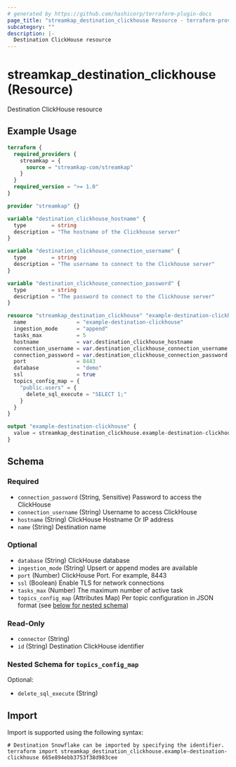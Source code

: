 ```yaml
---
# generated by https://github.com/hashicorp/terraform-plugin-docs
page_title: "streamkap_destination_clickhouse Resource - terraform-provider-streamkap"
subcategory: ""
description: |-
  Destination ClickHouse resource
---
```


# streamkap_destination_clickhouse (Resource)

Destination ClickHouse resource

## Example Usage

```terraform
terraform {
  required_providers {
    streamkap = {
      source = "streamkap-com/streamkap"
    }
  }
  required_version = ">= 1.0"
}

provider "streamkap" {}

variable "destination_clickhouse_hostname" {
  type        = string
  description = "The hostname of the Clickhouse server"
}

variable "destination_clickhouse_connection_username" {
  type        = string
  description = "The username to connect to the Clickhouse server"
}

variable "destination_clickhouse_connection_password" {
  type        = string
  description = "The password to connect to the Clickhouse server"
}

resource "streamkap_destination_clickhouse" "example-destination-clickhouse" {
  name                = "example-destination-clickhouse"
  ingestion_mode      = "append"
  tasks_max           = 5
  hostname            = var.destination_clickhouse_hostname
  connection_username = var.destination_clickhouse_connection_username
  connection_password = var.destination_clickhouse_connection_password
  port                = 8443
  database            = "demo"
  ssl                 = true
  topics_config_map = {
    "public.users" = {
      delete_sql_execute = "SELECT 1;"
    }
  }
}

output "example-destination-clickhouse" {
  value = streamkap_destination_clickhouse.example-destination-clickhouse.id
}
```

<!-- schema generated by tfplugindocs -->
## Schema

### Required

- `connection_password` (String, Sensitive) Password to access the ClickHouse
- `connection_username` (String) Username to access ClickHouse
- `hostname` (String) ClickHouse Hostname Or IP address
- `name` (String) Destination name

### Optional

- `database` (String) ClickHouse database
- `ingestion_mode` (String) Upsert or append modes are available
- `port` (Number) ClickHouse Port. For example, 8443
- `ssl` (Boolean) Enable TLS for network connections
- `tasks_max` (Number) The maximum number of active task
- `topics_config_map` (Attributes Map) Per topic configuration in JSON format (see [below for nested schema](#nestedatt--topics_config_map))

### Read-Only

- `connector` (String)
- `id` (String) Destination ClickHouse identifier

<a id="nestedatt--topics_config_map"></a>
### Nested Schema for `topics_config_map`

Optional:

- `delete_sql_execute` (String)

## Import

Import is supported using the following syntax:

```shell
# Destination Snowflake can be imported by specifying the identifier.
terraform import streamkap_destination_clickhouse.example-destination-clickhouse 665e894ebb3753f38d983cee
```
